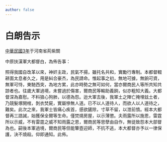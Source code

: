 ```yaml
---
author: false
---
```



<div class="heti heti--vertical">

# 白朗告示

<a href="#" title="1914年3月16日">中華民國3年</a>于河南省荊紫關

中原扶漢軍大都督白，為佈告事：

照得我國自改革以來，神奸主政，民氣不揚，雖托名共和，實勵行專制。本都督輟耕面太息者久之，用是糾合豪杰，為民請命。惟起事之初，無地可據，無餉可資，無軍可恃，東馳西突，為地方累，此亦時勢之無可如何，當亦爾商民人等所共知共諒者也。往歲大軍過境，未嘗過於傷害，爾商民等輸助義餉，似亦粗知大義。大都督深為嘉慰。不料狼心狗肺，以德為怨。迨大軍去後，我軍土之陣亡掩埋玆土者，乃競髮塚開棺，剝衣焚屍，實屬慘無人道。已不以人道待人，而欲人以人道待之，難矣。此次之來，我軍士皆痛心疾首，感欲鏟除，寸草不留，以泄前憤。經本大都督再三誥誡，始獲保全爾等生命。僅焚燒房屋，以示薄懲。夫雨露所以施恩，雷霆所以示威，不有雷霆之威不知雨露之恩，爾商民等思孽由自作，無徒致怨本大部督為也。嗣後本軍過境，爾商民等但能簞壺迎師，不抗不逃，本大都督亦予以一律保護，決不燒殺。仰即通知。此佈。

</div>
